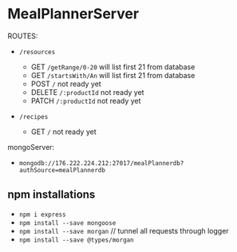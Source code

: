 # MealPlannerServer
ROUTES:
* `/resources`
  * GET `/getRange/0-20`  will list first 21 from database
  * GET `/startsWith/An`  will list first 21 from database
  * POST `/` not ready yet
  * DELETE `/:productId` not ready yet
  * PATCH `/:productId` not ready yet

* `/recipes`
  * GET `/` not ready yet

mongoServer:
  * `mongodb://176.222.224.212:27017/mealPlannerdb?authSource=mealPlannerdb`

## npm installations
* `npm i express`
* `npm install --save mongoose`
* `npm install --save morgan`   // tunnel all requests through logger
* `npm install --save @types/morgan`
